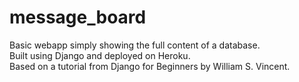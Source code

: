 # message_board
Basic webapp simply showing the full content of a database.</br>
Built using Django and deployed on Heroku.</br>
Based on a tutorial from Django for Beginners by William S. Vincent.</br>
